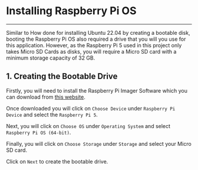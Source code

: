 # Installing Raspberry Pi OS

---

Similar to How done for installing Ubuntu 22.04 by creating a bootable disk, booting the Raspberry Pi OS also required a drive that you will you use for this application. However, as the Raspberry Pi 5 used in this project only takes Micro SD Cards as disks, you will require a Micro SD card with a minimum storage capacity of 32 GB. 

## 1. Creating the Bootable Drive 

Firstly, you will need to install the Raspberry Pi Imager Software which you can download from [this website](https://www.raspberrypi.com/software/). 

Once downloaded you will click on `Choose Device` under `Raspberry Pi Device` and select the `Raspberry Pi 5`. 

Next, you will click on `Choose OS` under `Operating System` and select `Raspberry Pi OS (64-bit)`.

Finally, you will click on `Choose Storage` under `Storage` and select your Micro SD card.

Click on `Next` to create the bootable drive.

